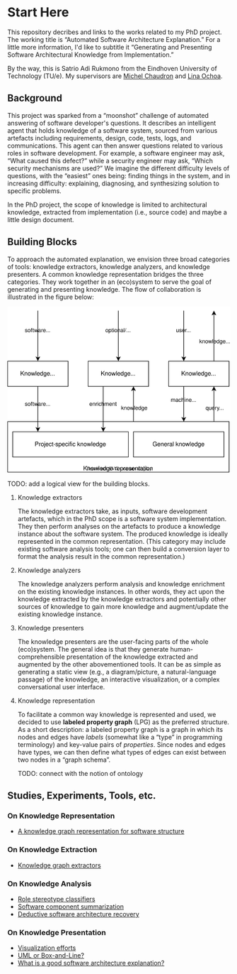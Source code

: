 # Start Here

This repository decribes and links to the works related to my PhD project. The working title is “Automated Software Architecture Explanation.” For a little more information, I'd like to subtitle it “Generating and Presenting Software Architectural Knowledge from Implementation.” 

By the way, this is Satrio Adi Rukmono from the Eindhoven University of Technology (TU/e). My supervisors are [Michel Chaudron](https://research.tue.nl/en/persons/michel-rv-chaudron) and [Lina Ochoa](../../../../lmove).

## Background

This project was sparked from a “moonshot” challenge of automated answering of software developer's questions. It describes an intelligent agent that holds knowledge of a software system, sourced from various artefacts including requirements, design, code, tests, logs, and communications. This agent can then answer questions related to various roles in software development. For example, a software engineer may ask, “What caused this defect?” while a security engineer may ask, “Which security mechanisms are used?” We imagine the different difficulty levels of questions, with the “easiest” ones being: finding things in the system, and in increasing difficulty: explaining, diagnosing, and synthesizing solution to specific problems.

In the PhD project, the scope of knowledge is limited to architectural knowledge, extracted from implementation (i.e., source code) and maybe a little design document.

## Building Blocks

To approach the automated explanation, we envision three broad categories of tools: knowledge extractors, knowledge analyzers, and knowledge presenters. A common knowledge representation bridges the three categories. They work together in an (eco)system to serve the goal of generating and presenting knowledge. The flow of collaboration is illustrated in the figure below:

![Building blocks.](/figures/building-blocks.svg)

TODO: add a logical view for the building blocks.

1. Knowledge extractors

    The knowledge extractors take, as inputs, software development artefacts, which in the PhD scope is a software system implementation. They then perform analyses on the artefacts to produce a knowledge instance about the software system. The produced knowledge is ideally represented in the common representation. (This category may include existing software analysis tools; one can then build a conversion layer to format the analysis result in the common representation.)

2. Knowledge analyzers

    The knowledge analyzers perform analysis and knowledge enrichment on the existing knowledge instances. In other words, they act upon the knowledge extracted by the knowledge extractors and potentially other sources of knowledge to gain more knowledge and augment/update the existing knowledge instance.

3. Knowledge presenters

    The knowledge presenters are the user-facing parts of the whole (eco)system. The general idea is that they generate human-comprehensible presentation of the knowledge extracted and augmented by the other abovementioned tools. It can be as simple as generating a static view (e.g., a diagram/picture, a natural-language passage) of the knowledge, an interactive visualization, or a complex conversational user interface.

4. Knowledge representation

    To facilitate a common way knowledge is represented and used, we decided to use **labeled property graph** (LPG) as the preferred structure. As a short description: a labeled property graph is a graph in which its nodes and edges have _labels_ (somewhat like a “type” in programming terminology) and key-value pairs of _properties_. Since nodes and edges have types, we can then define what types of edges can exist between two nodes in a “graph schema”.

   TODO: connect with the notion of ontology

## Studies, Experiments, Tools, etc.

### On Knowledge Representation

- [A knowledge graph representation for software structure](/representation.md)

### On Knowledge Extraction

- [Knowledge graph extractors](/extractors.md)

### On Knowledge Analysis

- [Role stereotype classifiers](/classifiers.md)
- [Software component summarization](/summarizer.md)
- [Deductive software architecture recovery](/deductive-sar.md)

### On Knowledge Presentation

- [Visualization efforts](/viz.md)
- [UML or Box-and-Line?](/uml-bnl.md)
- [What is a good software architecture explanation?](/expl-interviews.md)
  
